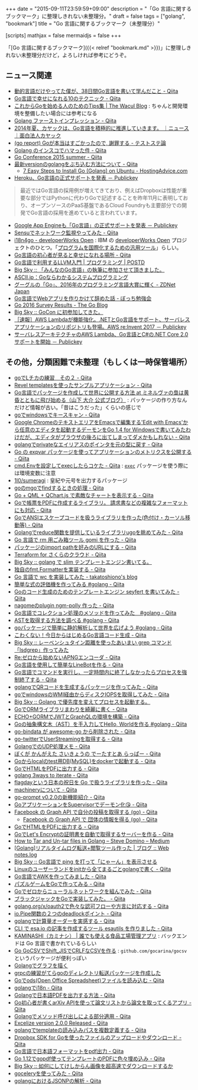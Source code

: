 +++
date = "2015-09-11T23:59:59+09:00"
description = "「Go 言語に関するブックマーク」に整理しきれない未整理分。"
draft = false
tags = ["golang", "bookmark"]
title = "Go 言語に関するブックマーク（未整理分）"
  
[scripts]
  mathjax = false
  mermaidjs = false
+++

「[Go 言語に関するブックマーク]({{< relref "bookmark.md" >}})」に整理しきれない未整理分だけど，よろしければ参考にどうぞ。

## ニュース関連

- [動的言語だけやってた僕が、38日間Go言語を書いて学んだこと - Qiita](http://qiita.com/suin/items/22662f43b6a6e8728798)
- [Go言語で幸せになれる10のテクニック - Qiita](http://qiita.com/ksato9700/items/6228d4eb6d5b282f82f6)
- [これからGoを始める人のためのTips集 | The Wacul Blog](http://blog.wacul.co.jp/blog/2014/08/22/go/) : ちゃんと開発環境を整備したい場合には参考になる
- [Golang ファーストインプレッション - Qiita](http://qiita.com/mrpepper/items/95c428f2b3c25be6b3e2)
- [2014年夏、カヤックは、Go言語を積極的に推進していきます。 ｜ニュース｜面白法人カヤック](http://www.kayac.com/news/2014/07/golang)
- [(go report) Goが本当はすごかったので, 謝罪する - テストステ論](http://akiradeveloper.hatenadiary.com/entry/2014/07/22/205515)
- [Golang のインスコでハマった件 - Qiita](http://qiita.com/TakaakiFuruse/items/0fec78e5ecbcbe4337e8)
- [Go Conference 2015 summer - Qiita](http://qiita.com/t-sato/items/a5d1a309733e765533ce)
- [最新versionのgolangをぶち込む方法について - Qiita](http://qiita.com/yamadagenki/items/5032cf853f6b136b533f)
    - [7 Easy Steps to Install Go (Golang) on Ubuntu - HostingAdvice.com](http://www.hostingadvice.com/how-to/install-golang-on-ubuntu/)
- [Heroku、Go言語の正式サポートを発表 － Publickey](http://www.publickey1.jp/blog/15/herokugo.html)

> 最近ではGo言語の採用例が増えてきており、例えばDropboxは性能が重要な部分ではPythonに代わりGoで記述することを昨年11月に表明しており、オープンソースのPaaS基盤であるCloud Foundryも主要部分での開発でGo言語の採用を進めていると言われています。

- [Google App Engineも「Go言語」の正式サポートを発表 － Publickey](http://www.publickey1.jp/blog/15/google_app_enginego_1.html)
- [Sensuでネットワーク監視やってみた - Qiita](http://qiita.com/hiconyan/items/7656e9fb2d5bf5c794be)
- [i18n4go - developerWorks Open](https://developer.ibm.com/open/i18n4go/) : IBM の [developerWorks Open](https://developer.ibm.com/open/) プロジェクトのひとつ。「[プログラムを国際化するための汎用ツール](http://www.atmarkit.co.jp/ait/articles/1507/23/news058.html)」らしい。
- [Go言語の初心者が見ると幸せになれる場所 - Qiita](http://qiita.com/tenntenn/items/0e33a4959250d1a55045)
- [Go言語で利用するLLVM入門 | プログラミング | POSTD](http://postd.cc/an-introduction-to-llvm-in-go/)
- [Big Sky :: 「みんなのGo言語」の執筆に参加させて頂きました。](http://mattn.kaoriya.net/software/lang/go/20160808013725.htm)
- [ASCII.jp：Goならわかるシステムプログラミング](http://ascii.jp/elem/000/001/235/1235262/)
- [グーグルの「Go」、2016年のプログラミング言語大賞に輝く - ZDNet Japan](http://japan.zdnet.com/article/35094856/)
- [Go言語でWebアプリを作りかけて辞めた話 - ぼっち勉強会](http://kannokanno.hatenablog.com/entry/2017/02/28/011159)
- [Go 2016 Survey Results - The Go Blog](https://blog.golang.org/survey2016-results)
- [Big Sky :: GoCon に初参加してきた。](https://mattn.kaoriya.net/etc/gocon2017autumn.htm)
- [［速報］AWS Lambdaが機能強化。.NETとGo言語をサポート、サーバレスアプリケーションのリポジトリも登場。AWS re:Invent 2017 － Publickey](http://www.publickey1.jp/blog/17/aws_lambdanetgoaws_reinvent_2017.html)
- [サーバレスアーキテクチャのAWS Lambda、Go言語とC#の.NET Core 2.0サポートを開始 － Publickey](http://www.publickey1.jp/blog/18/aws_lambdagoc.html)

## その他，分類困難で未整理（もしくは一時保管場所）

- [goでLチカの練習　その２ - Qiita](http://qiita.com/ohisama@github/items/bfc1eb6407cbdfebbd18)
- [Revel templatesを使ったサンプルアプリケーション - Qiita](http://qiita.com/rubytomato@github/items/638299aabb7922cbef59)
- [Go言語でパッケージを作成して世界に公開する方法 at ミネルヴァの梟は黄昏とともに飛び始める（山下 大介 公式ブログ）](http://blog.daisukeyamashita.com/post/1209.html) : パッケージの作り方なんだけど情報が古い。「昔はこうだった」くらいの感じで
- [goでwindowsでキースキャン - Qiita](http://qiita.com/ohisama@github/items/9f05679f25cfc9c3ecfc)
- [Google ChromeのテキストエリアをEmacsで編集する'Edit with Emacs'から任意のエディタを起動するデーモンをGo 1.4 for Windowsで書いてみたわけだが、エディタがブラウザの後ろに出てしまってダメかもしれない - Qiita](http://qiita.com/zetamatta/items/51b0f45496e5143e2e63)
- [golangでprivateなエイリアスのポインタを元の型に戻す - Qiita](http://qiita.com/shibukawa/items/9db22c9684cc0586b737)
- [Go の expvar パッケージを使ってアプリケーションのメトリクスを公開する - Qiita](http://qiita.com/methane/items/8f56f663d6da4dee9f64)
- [cmd.Envを設定してexecしたらコケた - Qiita](http://qiita.com/8845musign/items/5c4b32f82c2df08acd93) : [`exec`](https://golang.org/pkg/os/exec/) パッケージを使う際には環境変数に注意
- [1l0/sumeragi](https://github.com/1l0/sumeragi) : 皇紀や元号を出力するパッケージ
- [goのmgoでfindするときの処理 - Qiita](http://qiita.com/enokidoK/items/a3aff4c05e494b004ef8)
- [Go + QML + QChart.js で素敵なチャートを表示する - Qiita](http://qiita.com/miyabishi/items/09a55b10953c9dbe7ee3)
- [Goで帳票をPDFに作成するライブラリ。 請求書などの複雑なフォーマットにも対応 - Qiita](http://qiita.com/mikeshimura/items/d149bbd869683e820579)
- [GoでANSIエスケープコードを扱うライブラリを作った(色付け・カーソル移動等) - Qiita](http://qiita.com/morikuni/items/ad8d900f56ddeb223101)
- [Golangでreduce関数を提供しているライブラリugoを眺めてみた - Qiita](http://qiita.com/letusfly85/items/5f479e5b072a05dbcf53)
- [Go 言語で rm 用ごみ箱ツール gomi を作った - Qiita](http://qiita.com/b4b4r07/items/3a790fe7e925b4ba14f3)
- [パッケージのimport pathを好みのURLにする - Qiita](http://qiita.com/lufia/items/8f3cc32f26168702e2f4)
- [Terraform for さくらのクラウド - Qiita](http://qiita.com/yamamoto-febc/items/0ce30e2dba32c60bbf66)
- [Big Sky :: golang で slim テンプレートエンジン書いてる。](http://mattn.kaoriya.net/software/lang/go/20160910001214.htm)
- [独自のfmt.Formatterを実装する - Qiita](http://qiita.com/deeeet/items/1e2164f89ccfc29d7b11)
- [Go 言語で wc を実装してみた - takatoshiono's blog](http://takatoshiono.hatenablog.com/entry/2016/09/22/024605)
- [簡単な式の評価機を作ってみる #golang - Qiita](http://qiita.com/tenntenn/items/a312d2c5381e36cf4cd3)
- [Goのコード生成のためのテンプレートエンジン seyfert を書いてみた - Qiita](http://qiita.com/mackee_w/items/71d7685852bb5bdda465)
- [nagomeのplugin ngm-polly 作った - Qiita](http://qiita.com/bamchoh/items/49e230db51e7237b1ce9)
- [Go言語でコレクション処理のメソッドを作ってみた　#golang - Qiita](http://qiita.com/yagitatsu/items/264aa3e167bf4650e705)
- [ASTを取得する方法を調べる #golang - Qiita](http://qiita.com/tenntenn/items/13340f2845316532b55a)
- [goパッケージで簡単に静的解析して世界を広げよう #golang - Qiita](http://qiita.com/tenntenn/items/868704380455c5090d4b)
- [こわくない！今日からはじめるGo言語コード生成 - Qiita](http://qiita.com/nirasan/items/bb0a239641028312b4db)
- [Big Sky :: レーベンシュタイン距離を使ったあいまい grep コマンド「lsdgrep」作ってみた](http://mattn.kaoriya.net/software/lang/go/20170227010706.htm)
- [Re:ゼロから始めないAPNGエンコーダ - Qiita](http://qiita.com/cia_rana/items/18c78e0233e117b22af6)
- [Go言語を使用して簡単なLineBotを作る - Qiita](http://qiita.com/sao_rio/items/8801b78ba60acbb0ae41)
- [Go言語でコマンドを実行し、一定時間内に終了しなかったらプロセスを強制終了する - Qiita](https://qiita.com/pyjama/items/a61844b11086ab6cbd76)
- [golangでQRコードを生成するパッケージを作ってみた - Qiita](https://qiita.com/toas555/items/763bddbd1992502e62b5)
- [goでwindowsのWMI経由からディスクIOPSを取得してみた - Qiita](https://qiita.com/sky_jokerxx/items/091a70d7b51fc33fe71e)
- [Big Sky :: Golang で優先度を変えてプロセスを起動する。](https://mattn.kaoriya.net/software/lang/go/20171108182710.htm)
- [GoでORMライブラリまわりを綺麗に書く - Qiita](https://qiita.com/tetsuyanh/items/7d807110f602ab150d46)
- [ECHO+GORMでJWTとGraphQLの環境を構築 - Qiita](https://qiita.com/hiroykam/items/31862832a562388d876b)
- [Goの抽象構文木（AST）を手入力してHello, Worldを作る #golang - Qiita](https://qiita.com/tenntenn/items/0cbc6f1f00dc579fcd8c)
- [go-bindata が awesome-go から削除された - Qiita](https://qiita.com/pinzolo/items/5bb88f0fc7343d3a59c6)
- [go-twitterでUserStreamingを取得する - Qiita](https://qiita.com/tiechel/items/b81305694424b3bf6b3c)
- [GolangでのUDP処理メモ - Qiita](https://qiita.com/craftone/items/aa05a104440529b27cdb)
- [ぼくが かんがえた さいきょうの でーたすとあ らっぱー - Qiita](https://qiita.com/vvakame/items/9310bcb5a4e87888d505)
- [Goからlocalのtest用DB(MySQL)をdockerで起動する - Qiita](https://qiita.com/YmgchiYt/items/cc97142614f5b61a69e9)
- [GoでHTMLをPDFに出力する - Qiita](https://qiita.com/kurkuru/items/65614fd3524fefccf576)
- [golang 3ways to iterate - Qiita](https://qiita.com/YmgchiYt/items/fe5936ccbc440cbb6214)
- [flagdayという日本の祝日を Go で扱うライブラリを作った - Qiita](https://qiita.com/pinzolo/items/970b0b980396a1ba0fa0)
- [machineryについて - Qiita](https://qiita.com/yellow/items/829863d7344e7808d8ac)
- [go-prompt v0.2.0の新機能紹介 - Qiita](https://qiita.com/c-bata/items/54eee079cfe3cda02eee)
- [GoアプリケーションをSupervisorでデーモン化😘 - Qiita](https://qiita.com/gericass/items/fa794bfac5c6bd3e0aab)
- [Facebook の Graph API で自分の投稿を取得する (go) - Qiita](https://qiita.com/ekzemplaro/items/b306a3c08c5fd83b5208)
    - [Facebook の Graph API で 団体の情報を得る (go) - Qiita](https://qiita.com/ekzemplaro/items/c269d3e43463b82a81b9)
- [GoでHTMLをPDFに出力する - Qiita](https://qiita.com/kurkuru/items/65614fd3524fefccf576)
- [GoでLet's Encryptの証明書を自動で取得するサーバーを作る - Qiita](https://qiita.com/ruyoumo/items/699634f6c62447669f2b)
- [How to Tar and Un-tar files in Golang – Steve Domino – Medium](https://medium.com/@skdomino/taring-untaring-files-in-go-6b07cf56bc07)
- [[Golang]リアルタイムログ転送+閲覧ツール作った | ブログ :: Web notes.log](http://blog.wnotes.net/blog/article/golang-realtime-log-tailing-tool)
- [Big Sky :: Go言語で ping を打って「にゃーん」を表示させる](https://mattn.kaoriya.net/software/lang/go/20180315230112.htm)
- [Linuxのユーザーランドをinitから全てまるごとgolangで書く - Qiita](https://qiita.com/tetsu_koba/items/aa2d245a61db98299a89)
- [Go言語でAWKを作ってみました - Qiita](https://qiita.com/hideshi/items/3280ae6616319a78c8e3)
- [パズルゲームをGoで作ってみる - Qiita](https://qiita.com/secondarykey/items/2a5bbd35a98153e1b72f)
- [Goでゼロからニューラルネットワークを組んでみた - Qiita](https://qiita.com/shotasakamoto/items/97c17f37c152bb83c654)
- [ブラックジャックをGoで実装してみた。 - Qiita](https://qiita.com/aimof/items/2220bc1f1f0754f62870)
- [golang.org/x/oauth2で色々な認可フローや方言に対応する - Qiita](https://qiita.com/lufia/items/e5344596975676865c3b)
- [io.Pipe関数の２つのdeadlockポイント - Qiita](https://qiita.com/iwaaya/items/59a51706644a6b86b5d6)
- [golangで計算量オーダーを実感する - Qiita](https://qiita.com/soy-curd/items/f5757f6a654c51e75deb)
- [CLI で esa.io の記事を作成するツール esautils を作りました - Qiita](https://qiita.com/uobikiemukot/items/4a34de27a694d9e33649)
- [KAMINASHI（カミナシ） | 誰でも使える食品工場管理アプリ](https://kaminashi.jp/) : バックエンドは Go 言語で書かれているらしい
- [Go GoCSVでShift_JISでCRLFなCSVを作る](https://qiita.com/hiro9/items/ff9333fcf66c8a3f1c3c) : `github.com/gocarina/gocsv` というパッケージが便利っぽい
- [Golangでグラフを描く](https://qiita.com/yutsuki/items/7de97e09289a915f86b9)
- [grpcの練習がてらgoのディレクトリ転送パッケージを作成した](https://qiita.com/youtanagai/items/73557a8be4f643d044b8)
- [Goでods(Open Office Spreadsheet)ファイルを読み込む - Qiita](https://qiita.com/jp_ibis/items/506911b0deaa5ff94687)
- [golangでi18n - Qiita](https://qiita.com/shibukawa/items/f0e4df597e62372fe7d5)
- [Golangで日本語PDFを出力する方法 - Qiita](https://qiita.com/tobita0000/items/f0c2e69a00773cdac9c0)
- [Go初心者が書くarXiv APIを使って論文リストから論文を取ってくるアプリ - Qiita](https://qiita.com/k4saNova/items/61f41a2e56a786cd75b8)
- [Golangでメソッド呼び出しによる部分適用 - Qiita](https://qiita.com/k-motoyan/items/89755685349cbfa956b4)
- [Excelize version 2.0.0 Released - Qiita](https://qiita.com/xuri/items/73488c5f5f8aa02f240c)
- [golangでtemplateの読み込みパスを複数定義する - Qiita](https://qiita.com/kazu22002/items/3e7e167fb238cc4779d7)
- [Dropbox SDK for Goを使ったファイルのアップロードやダウンロード - Qiita](https://qiita.com/maniju/items/0dd9c4c1ae901ce60605)
- [Go言語で日本語フォーマットをpdf出力 - Qiita](https://qiita.com/ikeponsu/items/bb2fc22a2a7969cb622c)
- [Go 1.12でgopdf使ってテンプレートのPDFに色々埋め込み - Qiita](https://qiita.com/tao_s/items/be145dc85169689a2a4f)
- [Big Sky :: 如何にしてけしからん画像を超高速でダウンロードするか](https://mattn.kaoriya.net/software/lang/go/20120322190727.htm)
- [goceleryを使ってみた - Qiita](https://qiita.com/es-h-sugihara/items/a376380dd2ef9b353d99)
- [golangにおけるJSONPの解析 - Qiita](https://qiita.com/shohei-ojs/items/dcc24bf1928fff575838)
